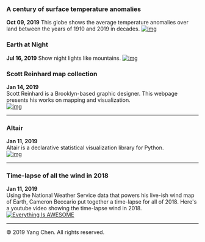 ### A century of surface temperature anomalies
**Oct 09, 2019**
This globe shows the average temperature anomalies over land between the years of 1910 and 2019 in decades.
[![img](https://lh3.googleusercontent.com/tiomP2XCGzITMUCqd8qchxDX-rfUdrZy8RkdSmYZRpMJh8mVieYHAVH0TtqhauFBHTfGewXCPquXZfVuAwuL4i8GmPkvFQ=s850)](http://students.washington.edu/aodhan/webgl_globe.html)


### Earth at Night
**Jul 16, 2019**
Show night lights like mountains.
[![img](https://pbs.twimg.com/media/D0_za67XcAQYpif?format=jpg&name=medium)](https://jwasilgeo.github.io/esri-experiments/earth-at-night/)

### Scott Reinhard map collection
**Jan 14, 2019**  
Scott Reinhard is a Brooklyn-based graphic designer. This webpage presents his works on mapping and visualization.  
[![img](https://freight.cargocollective.com/w/2000/q/94/i/4db1cd8b5b04016468367d3c0157fee5c7fd143d07ff3c02dab60757feec96b3/Couteau-des-prairies-forweb.jpg)](https://scottreinhard.com/Mapping-and-Visualization)

--- 

### Altair
**Jan 11, 2019**  
Altair is a declarative statistical visualization library for Python.  
[![img](https://embedwistia-a.akamaihd.net/deliveries/25a8ddb65349f1dcb8423a919074eeceffb77810.jpg)](https://github.com/altair-viz/altair)

---

### Time-lapse of all the wind in 2018
**Jan 11, 2019**  
Using the National Weather Service data that powers his live-ish wind map of Earth, Cameron Beccario put together a time-lapse for all of 2018. Here's a youtube video showing the time-lapse wind in 2018.  
[![Everything Is AWESOME](https://img.youtube.com/vi/obsw9qiBnjo/0.jpg)](https://youtu.be/obsw9qiBnjo "Earth")

---  
© 2019 Yang Chen. All rights reserved.
